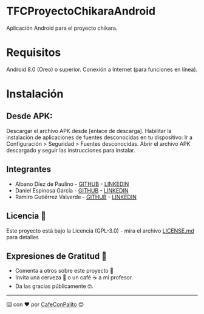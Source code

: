 # TFCProyectoChikaraAndroid

Aplicación Android para el proyecto chikara.

# Requisitos
Android 8.0 (Oreo) o superior.
Conexión a Internet (para funciones en línea).
# Instalación

## Desde APK:

Descargar el archivo APK desde [enlace de descarga].
Habilitar la instalación de aplicaciones de fuentes desconocidas en tu dispositivo:
Ir a Configuración > Seguridad > Fuentes desconocidas.
Abrir el archivo APK descargado y seguir las instrucciones para instalar.

## Integrantes
* Albano Díez de Paulino - [GITHUB](https://github.com/TerciodeMarte) - [LINKEDIN](https://www.linkedin.com/in/albano-diez/)
* Daniel Espinosa García - [GITHUB](https://github.com/Daniel-Espinosa) -  [LINKEDIN](https://www.linkedin.com/in/daniel-espinosa-garc%C3%ADa/)
* Ramiro Gutiérrez Valverde - [GITHUB](https://github.com/ramirogvalverde) - [LINKEDIN](https://www.linkedin.com/in/ramirogvalverde/)

## Licencia 📄

Este proyecto está bajo la Licencia (GPL-3.0) - mira el archivo [LICENSE.md](LICENSE.md) para detalles

## Expresiones de Gratitud 🎁

* Comenta a otros sobre este proyecto 📢
* Invita una cerveza 🍺 o un café ☕ a mi profesor. 
* Da las gracias públicamente 🤓.

---
⌨️ con ❤️ por [CafeConPalito](https://github.com/CafeConPalito) 😊